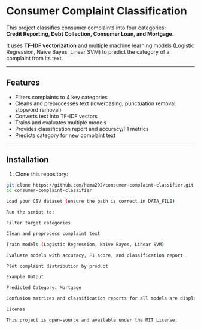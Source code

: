 # Consumer Complaint Classification

This project classifies consumer complaints into four categories:  
**Credit Reporting, Debt Collection, Consumer Loan, and Mortgage**.  

It uses **TF-IDF vectorization** and multiple machine learning models (Logistic Regression, Naive Bayes, Linear SVM) to predict the category of a complaint from its text.

---

## Features

- Filters complaints to 4 key categories  
- Cleans and preprocesses text (lowercasing, punctuation removal, stopword removal)  
- Converts text into TF-IDF vectors  
- Trains and evaluates multiple models  
- Provides classification report and accuracy/F1 metrics  
- Predicts category for new complaint text  

---

## Installation

1. Clone this repository:

```bash
git clone https://github.com/hema292/consumer-complaint-classifier.git
cd consumer-complaint-classifier

Load your CSV dataset (ensure the path is correct in DATA_FILE)

Run the script to:

Filter target categories

Clean and preprocess complaint text

Train models (Logistic Regression, Naive Bayes, Linear SVM)

Evaluate models with accuracy, F1 score, and classification report

Plot complaint distribution by product

Example Output

Predicted Category: Mortgage

Confusion matrices and classification reports for all models are displayed after training.

License

This project is open-source and available under the MIT License.
